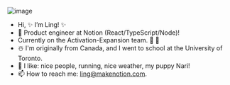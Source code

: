 
![image](https://github.com/ling-notion/ling-notion/assets/156030685/9e14b608-c643-47e5-bd20-4681239584f9)

- Hi, ✨ I’m Ling! ✨
- 🤖 Product engineer at Notion (React/TypeScript/Node)!
- Currently on the Activation-Expansion team. 🍄 🌱
- ☃️ I'm originally from Canada, and I went to school at the University of Toronto.
- 👀 I like: nice people, running, nice weather, my puppy Nari!
- 📫 How to reach me: ling@makenotion.com.

<!---
ling-notion/ling-notion is a ✨ special ✨ repository because its `README.md` (this file) appears on your GitHub profile.
You can click the Preview link to take a look at your changes.
--->
